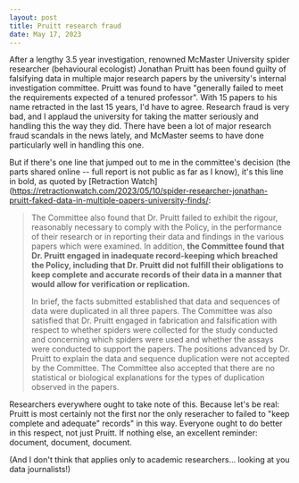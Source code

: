 ```yaml
---
layout: post
title: Pruitt research fraud
date: May 17, 2023
---
```


After a lengthy 3.5 year investigation, renowned McMaster University spider researcher (behavioural ecologist) Jonathan Pruitt has been found guilty of falsifying data in multiple major research papers by the university's internal investigation committee. Pruitt was found to have "generally failed to meet the requirements expected of a tenured professor". With 15 papers to his name retracted in the last 15 years, I'd have to agree. Research fraud is very bad, and I applaud the university for taking the matter seriously and handling this the way they did. There have been a lot of major research fraud scandals in the news lately, and McMaster seems to have done particularly well in handling this one.

But if there's one line that jumped out to me in the committee's decision (the parts shared online -- full report is not public as far as I know), it's this line in bold, as quoted by [Retraction Watch](https://retractionwatch.com/2023/05/10/spider-researcher-jonathan-pruitt-faked-data-in-multiple-papers-university-finds/:

> The Committee also found that Dr. Pruitt failed to exhibit the rigour, reasonably necessary to comply with the Policy, in the performance of their research or in reporting their data and findings in the various papers which were examined. In addition, **the Committee found that Dr. Pruitt engaged in inadequate record-keeping which breached the Policy, including that Dr. Pruitt did not fulfill their obligations to keep complete and accurate records of their data in a manner that would allow for verification or replication.**
>
> In brief, the facts submitted established that data and sequences of data were duplicated in all three papers. The Committee was also satisfied that Dr. Pruitt engaged in fabrication and falsification with respect to whether spiders were collected for the study conducted and concerning which spiders were used and whether the assays were conducted to support the papers. The positions advanced by Dr. Pruitt to explain the data and sequence duplication were not accepted by the Committee. The Committee also accepted that there are no statistical or biological explanations for the types of duplication observed in the papers.

Researchers everywhere ought to take note of this. Because let's be real: Pruitt is most certainly not the first nor the only reseracher to failed to "keep complete and adequate" records" in this way. Everyone ought to do better in this respect, not just Pruitt. If nothing else, an excellent reminder: document, document, document. 

(And I don't think that applies only to academic researchers... looking at you data journalists!)




